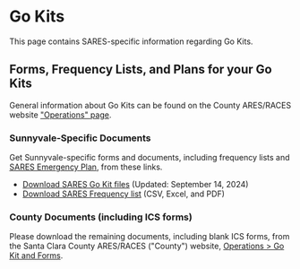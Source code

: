 # Go Kits

This page contains SARES-specific information regarding Go Kits.

## Forms, Frequency Lists, and Plans for your Go Kits

General information about Go Kits can be found on the County ARES/RACES website ["Operations" page](https://www.scc-ares-races.org/operations).

### Sunnyvale-Specific Documents

Get Sunnyvale-specific forms and documents, including frequency lists and [SARES Emergency Plan](https://github.com/saresrg/Go-Kit-Forms/releases/download/v1.6/SARES_Emergency_Plan-Mar_2024.pdf), from these links.

-   [Download SARES Go Kit files](https://github.com/saresrg/Go-Kit-Forms/releases/latest) (Updated: September 14, 2024)
-   [Download SARES Frequency list](https://github.com/saresrg/Go-Kit-Forms/releases/latest) (CSV, Excel, and PDF)

### County Documents (including ICS forms)

Please download the remaining documents, including blank ICS forms, from the Santa Clara County ARES/RACES ("County") website, [Operations > Go Kit and Forms](https://www.scc-ares-races.org/operations/forms/go-kit).
